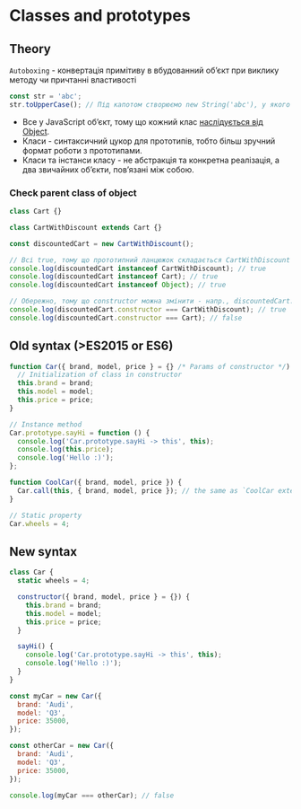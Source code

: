 # Classes and prototypes

## Theory

`Autoboxing` - конвертація примітиву в вбудованний обʼєкт при виклику методу чи причтанні властивості

```js
const str = 'abc';
str.toUpperCase(); // Під капотом створюємо new String('abc'), у якого є метод uppercase
```

- Все у JavaScript обʼєкт, тому що кожний клас [наслідується від Object](https://learn.javascript.ru/native-prototypes#drugie-vstroennye-prototipy).
- Класи - синтаксичний цукор для прототипів, тобто більш зручний формат роботи з прототипами.
- Класи та інстанси класу - не абстракція та конкретна реалізація, а два звичайних обʼєкти, повʼязані між собою.

### Check parent class of object

```js
class Cart {}

class CartWithDiscount extends Cart {}

const discountedCart = new CartWithDiscount();

// Всі true, тому що прототипний ланцюжок складається CartWithDiscount -> Cart -> Object
console.log(discountedCart instanceof CartWithDiscount); // true
console.log(discountedCart instanceof Cart); // true
console.log(discountedCart instanceof Object); // true

// Обережно, тому що constructor можна змінити - напр., discountedCart.constructor = null і перевірка нижче не буде працювати
console.log(discountedCart.constructor === CartWithDiscount); // true
console.log(discountedCart.constructor === Cart); // false
```

## Old syntax (>ES2015 or ES6)

```js
function Car({ brand, model, price } = {} /* Params of constructor */) {
  // Initialization of class in constructor
  this.brand = brand;
  this.model = model;
  this.price = price;
}

// Instance method
Car.prototype.sayHi = function () {
  console.log('Car.prototype.sayHi -> this', this);
  console.log(this.price);
  console.log('Hello :)');
};

function CoolCar({ brand, model, price }) {
  Car.call(this, { brand, model, price }); // the same as `CoolCar extends Car`
}

// Static property
Car.wheels = 4;
```

## New syntax

```js
class Car {
  static wheels = 4;

  constructor({ brand, model, price } = {}) {
    this.brand = brand;
    this.model = model;
    this.price = price;
  }

  sayHi() {
    console.log('Car.prototype.sayHi -> this', this);
    console.log('Hello :)');
  }
}
```

```js
const myCar = new Car({
  brand: 'Audi',
  model: 'Q3',
  price: 35000,
});

const otherCar = new Car({
  brand: 'Audi',
  model: 'Q3',
  price: 35000,
});

console.log(myCar === otherCar); // false
```
